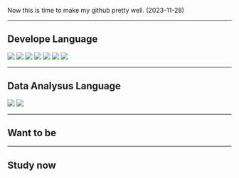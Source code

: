 
Now this is time to make my github pretty well. (2023-11-28)

---
## Develope Language

<img src="https://img.shields.io/badge/flutter-02569B?style=for-the-badge&logo=Flutter&logoColor=skyblue"> <img src="https://img.shields.io/badge/swift-F05138?style=for-the-badge&logo=Swift&logoColor=skyblue"> <img src="https://img.shields.io/badge/Java-ffffff?style=for-the-badge&logo=Java&logoColor=red"> <img src="https://img.shields.io/badge/python-306998?style=for-the-badge&logo=Python&logoColor=yellow"> <img src="https://img.shields.io/badge/Flask-ffffff?style=for-the-badge&logo=Flask&logoColor=black"> <img src="https://img.shields.io/badge/springboot-6DB33F?style=for-the-badge&logo=Springboot&logoColor=white"> <img src="https://img.shields.io/badge/spring-6DB33F?style=for-the-badge&logo=Spring&logoColor=white"> 

---
## Data Analysus Language
<img src="https://img.shields.io/badge/python-306998?style=for-the-badge&logo=Python&logoColor=yellow"> 
<img src="https://img.shields.io/badge/R-ffffff?style=for-the-badge&logo=R&logoColor=blue"> 


---
## Want to be


---
## Study now 




